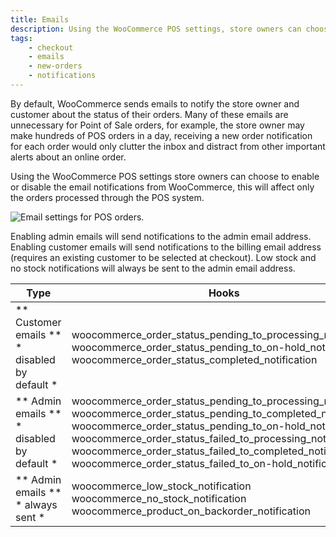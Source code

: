 ```yaml
---
title: Emails
description: Using the WooCommerce POS settings, store owners can choose to enable or disable the email notifications from WooCommerce.
tags: 
	- checkout
	- emails
	- new-orders
	- notifications
---
```


By default, WooCommerce sends emails to notify the store owner and customer about the status of their orders. 
Many of these emails are unnecessary for Point of Sale orders, for example, the store owner may make hundreds of POS orders in a day, receiving a new order notification for each order would only clutter the inbox and distract from other important alerts about an online order. 

Using the WooCommerce POS settings store owners can choose to enable or disable the email notifications from WooCommerce, this will affect only the orders processed through the POS system. 

![Email settings for POS orders.](https://wcpos.com/wp-content/uploads/2015/07/email-settings.png "Email settings for POS orders")

Enabling admin emails will send notifications to the admin email address. Enabling customer emails will send notifications to the billing email address (requires an existing customer to be selected at checkout). Low stock and no stock notifications will always be sent to the admin email address.


| Type | Hooks |
| - | - |
| ** Customer emails ** <br /> * disabled by default * | woocommerce_order_status_pending_to_processing_notification <br /> woocommerce_order_status_pending_to_on-hold_notification <br /> woocommerce_order_status_completed_notification |
| ** Admin emails ** <br /> * disabled by default * | woocommerce_order_status_pending_to_processing_notification <br /> woocommerce_order_status_pending_to_completed_notification <br /> woocommerce_order_status_pending_to_on-hold_notification <br /> woocommerce_order_status_failed_to_processing_notification <br /> woocommerce_order_status_failed_to_completed_notification <br /> woocommerce_order_status_failed_to_on-hold_notification |
| ** Admin emails ** <br /> * always sent * | woocommerce_low_stock_notification <br /> woocommerce_no_stock_notification <br /> woocommerce_product_on_backorder_notification |